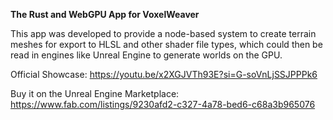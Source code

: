 **The Rust and WebGPU App for VoxelWeaver**

This app was developed to provide a node-based system to create terrain meshes for export to HLSL and other shader file types, which could then be read in engines like Unreal Engine to generate worlds on the GPU.

Official Showcase: https://youtu.be/x2XGJVTh93E?si=G-soVnLjSSJPPPk6

Buy it on the Unreal Engine Marketplace: https://www.fab.com/listings/9230afd2-c327-4a78-bed6-c68a3b965076
